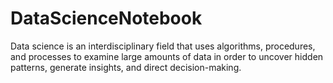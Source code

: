 # DataScienceNotebook
Data science is an interdisciplinary field that uses algorithms, procedures, and processes to examine large amounts of data in order to uncover hidden patterns, generate insights, and direct decision-making. 
